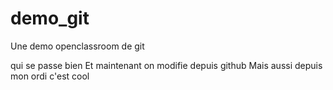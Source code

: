 # demo_git
Une demo openclassroom de git

qui se passe bien
Et maintenant on modifie depuis github
Mais aussi depuis mon ordi
c'est cool
